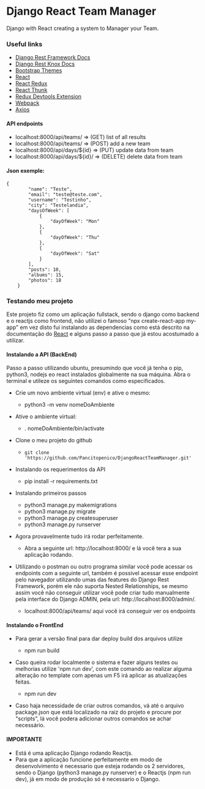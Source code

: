 # Django React Team Manager
Django with React creating a system to Manager your Team.

### Useful links
- [Django Rest Framework Docs](https://www.django-rest-framework.org/)
- [Django Rest Knox Docs](https://github.com/James1345/django-rest-knox)
- [Bootstrap Themes](https://www.bootstrapcdn.com/bootswatch/)
- [React](https://reactjs.org/docs/getting-started.html)
- [React Redux](https://redux.js.org/basics/usage-with-react)
- [React Thunk](https://github.com/reduxjs/redux-thunk)
- [Redux Devtools Extension](https://github.com/zalmoxisus/redux-devtools-extension)
- [Webpack](https://webpack.js.org/guides/getting-started/)
- [Axios](https://github.com/axios/axios)

#### API endpoints
- localhost:8000/api/teams/ => (GET) list of all results
- localhost:8000/api/teams/ => (POST) add a new team
- localhost:8000/api/days/${id} => (PUT) update data from team
- localhost:8000/api/days/${id}/ => (DELETE) delete data from team

#### Json exemple:

```Json5
{
        "name": "Teste",
        "email": "teste@teste.com",
        "username": "Testinho",
        "city": "Testelandia",
        "daysOfWeek": [
            {
                "dayOfWeek": "Mon"
            },
            {
                "dayOfWeek": "Thu"
            },
            {
                "dayOfWeek": "Sat"
            }
        ],
        "posts": 10,
        "albums": 15,
        "photos": 18
    }
```
### Testando meu projeto

Este projeto fiz como um aplicação fullstack, sendo o django como backend e o reactjs como frontend, não utilizei o famoso "npx create-react-app my-app" em vez disto fui instalando as dependencias como está descrito na documentação do [React](https://reactjs.org/docs/getting-started.html) e alguns passo a passo que já estou acostumado a utilizar.

#### Instalando a API (BackEnd)
Passo a passo utilizando ubuntu, presumindo que você já tenha o pip, python3, nodejs eo react instalados globalmente na sua máquina. Abra o terminal e utileze os seguintes comandos como especificados.

- Crie um novo ambiente virtual (env) e ative o mesmo:
  - python3 -m venv nomeDoAmbiente

- Ative o ambiente virtual:
  - . nomeDoAmbiente/bin/activate

- Clone o meu projeto do github
  -  `git clone 'https://github.com/Pancitopenico/DjangoReactTeamManager.git'`

- Instalando os requerimentos da API
  - pip install -r requirements.txt
  
- Instalando primeiros passos
  - python3 manage.py makemigrations
  - python3 manage.py migrate
  - python3 manage.py createsuperuser
  - python3 manage.py runserver
  
- Agora provavelmente tudo irá rodar perfeitamente.
  - Abra a seguinte url: http://localhost:8000/ e lá você tera a sua aplicação rodando.
- Utilizando o postman ou outro programa similar você pode acessar os endpoints com a seguinte url, também é possivel acessar esse endpoint pelo navegador utilizando umas das features do Django Rest Framework, porém ele não suporta Nested Relationships, se mesmo assim você não conseguir utilizar você pode criar tudo manualmente pela interface do Django ADMIN, pela url: http://localhost:8000/admin/.
  - localhost:8000/api/teams/ aqui você irá conseguir ver os endpoints

#### Instalando o FrontEnd

- Para gerar a versão final para dar deploy build dos arquivos utilize
  - npm run build

- Caso queira rodar localmente o sistema e fazer alguns testes ou melhorias utilize 'npm run dev', com este comando ao realizar alguma alteração no template com apenas um F5 irá aplicar as atualizações feitas.
  - npm run dev

- Caso haja necessidade de criar outros comandos, vá até o arquivo package.json que está localizado na raiz do projeto e procure por "scripts", lá você podera adicionar outros comandos se achar necessário.

#### IMPORTANTE
- Está é uma aplicação Django rodando Reactjs.
- Para que a aplicação funcione perfeitamente em modo de desenvolvimento é necessario que esteja rodando os 2 servidores, sendo o Django (python3 manage.py runserver) e o Reactjs (npm run dev), já em modo de produção só é necessario o Django.
